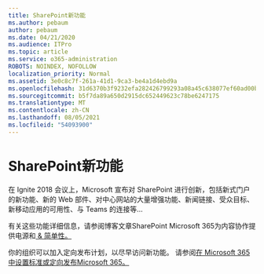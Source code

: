```yaml
---
title: SharePoint新功能
ms.author: pebaum
author: pebaum
ms.date: 04/21/2020
ms.audience: ITPro
ms.topic: article
ms.service: o365-administration
ROBOTS: NOINDEX, NOFOLLOW
localization_priority: Normal
ms.assetid: 3e0c8c7f-261a-41d1-9ca3-be4a1d4ebd9a
ms.openlocfilehash: 31d6370b3f9232efa282426799293a08a45c638077ef60ad00bd11140e4c3d1e
ms.sourcegitcommit: b5f7da89a650d2915dc652449623c78be6247175
ms.translationtype: MT
ms.contentlocale: zh-CN
ms.lasthandoff: 08/05/2021
ms.locfileid: "54093900"
---
```

# <a name="sharepoint-new-features-announced"></a>SharePoint新功能

在 Ignite 2018 会议上，Microsoft 宣布对 SharePoint 进行创新，包括新式门户的新功能、新的 Web 部件、对中心网站的大量增强功能、新闻链接、受众目标、新移动应用的可用性、与 Teams 的连接等...
  
有关这些功能详细信息，请参阅博客文章SharePoint Microsoft 365为内容协作提供电源和[ &amp; 简单性。](https://go.microsoft.com/fwlink/?linkid=2026502)
  
你的组织可以加入定向发布计划，以尽早访问新功能。 请参阅[在 Microsoft 365 中设置标准或定向发布Microsoft 365。](https://docs.microsoft.com/microsoft-365/admin/manage/release-options-in-office-365)
